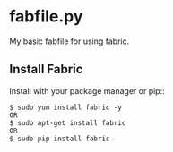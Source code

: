 # fabfile.py
My basic fabfile for using fabric.

## Install Fabric
Install with your package manager or pip::

    $ sudo yum install fabric -y
    OR
    $ sudo apt-get install fabric
    OR
    $ sudo pip install fabric
